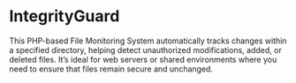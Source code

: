 # IntegrityGuard
This PHP-based File Monitoring System automatically tracks changes within a specified directory, helping detect unauthorized modifications, added, or deleted files. It’s ideal for web servers or shared environments where you need to ensure that files remain secure and unchanged.

